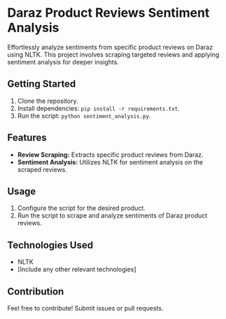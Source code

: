 # Daraz Product Reviews Sentiment Analysis

Effortlessly analyze sentiments from specific product reviews on Daraz using NLTK. This project involves scraping targeted reviews and applying sentiment analysis for deeper insights.

## Getting Started

1. Clone the repository.
2. Install dependencies: `pip install -r requirements.txt`.
3. Run the script: `python sentiment_analysis.py`.

## Features

- **Review Scraping:** Extracts specific product reviews from Daraz.
- **Sentiment Analysis:** Utilizes NLTK for sentiment analysis on the scraped reviews.

## Usage

1. Configure the script for the desired product.
2. Run the script to scrape and analyze sentiments of Daraz product reviews.

## Technologies Used

- NLTK
- [Include any other relevant technologies]

## Contribution

Feel free to contribute! Submit issues or pull requests.


